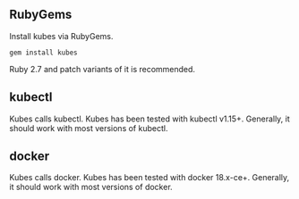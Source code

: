 ## RubyGems

Install kubes via RubyGems.

    gem install kubes

Ruby 2.7 and patch variants of it is recommended.

## kubectl

Kubes calls kubectl. Kubes has been tested with kubectl v1.15+. Generally, it should work with most versions of kubectl.

## docker

Kubes calls docker. Kubes has been tested with docker 18.x-ce+. Generally, it should work with most versions of docker.
